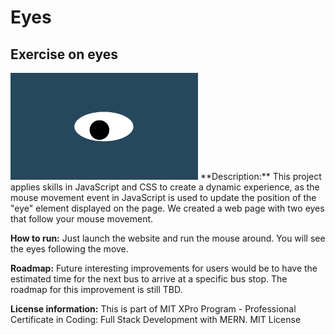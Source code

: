 # Eyes
## Exercise on eyes
<img src= "oneeye.png" width='300'/>
**Description:** This project applies skills in JavaScript and CSS to create a dynamic experience, as the mouse movement event in JavaScript is used to update the position of the "eye" element displayed on the page. We created a web page with two eyes that follow your mouse movement.

**How to run:** Just launch the website and run the mouse around. You will see the eyes following the move.

**Roadmap:** Future interesting improvements for users would be to have the estimated time for the next bus to arrive at a specific bus stop. The roadmap for this improvement is still TBD.

**License information:** This is part of MIT XPro Program - Professional Certificate in Coding: Full Stack Development with MERN. 
MIT License